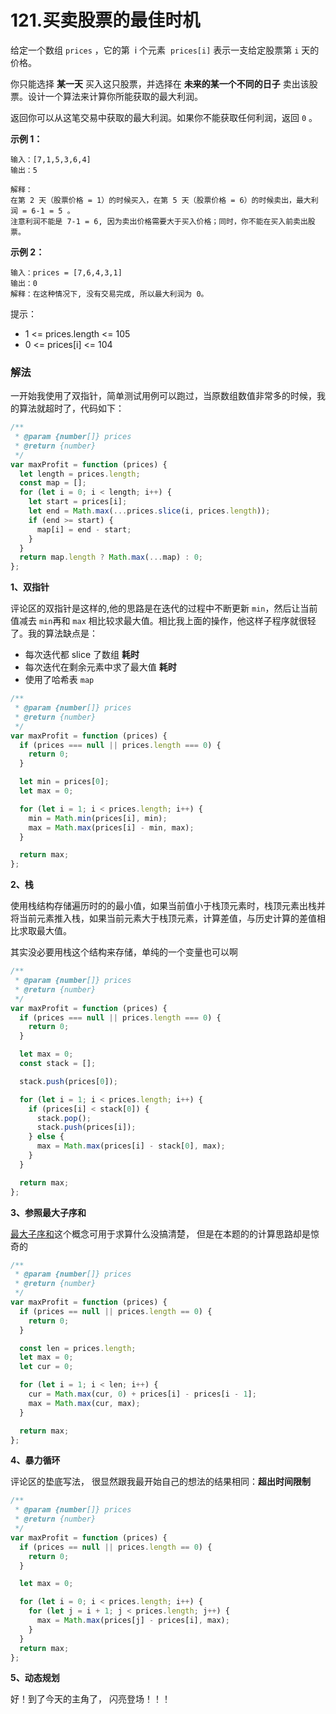 # 121.买卖股票的最佳时机

给定一个数组 `prices` ，它的第  i 个元素  `prices[i]` 表示一支给定股票第 `i` 天的价格。

你只能选择 **某一天** 买入这只股票，并选择在 **未来的某一个不同的日子** 卖出该股票。设计一个算法来计算你所能获取的最大利润。

返回你可以从这笔交易中获取的最大利润。如果你不能获取任何利润，返回 `0` 。

**示例 1：**

```
输入：[7,1,5,3,6,4]
输出：5

解释：
在第 2 天（股票价格 = 1）的时候买入，在第 5 天（股票价格 = 6）的时候卖出，最大利润 = 6-1 = 5 。
注意利润不能是 7-1 = 6, 因为卖出价格需要大于买入价格；同时，你不能在买入前卖出股票。
```

**示例 2：**

```
输入：prices = [7,6,4,3,1]
输出：0
解释：在这种情况下, 没有交易完成, 所以最大利润为 0。
```

提示：

- 1 <= prices.length <= 105
- 0 <= prices[i] <= 104

### 解法

一开始我使用了双指针，简单测试用例可以跑过，当原数组数值非常多的时候，我的算法就超时了，代码如下：

```js
/**
 * @param {number[]} prices
 * @return {number}
 */
var maxProfit = function (prices) {
  let length = prices.length;
  const map = [];
  for (let i = 0; i < length; i++) {
    let start = prices[i];
    let end = Math.max(...prices.slice(i, prices.length));
    if (end >= start) {
      map[i] = end - start;
    }
  }
  return map.length ? Math.max(...map) : 0;
};
```

**1、双指针**

评论区的双指针是这样的,他的思路是在迭代的过程中不断更新 `min`，然后让当前值减去 `min`再和 `max` 相比较求最大值。相比我上面的操作，他这样子程序就很轻了。我的算法缺点是：

- 每次迭代都 slice 了数组 **耗时**
- 每次迭代在剩余元素中求了最大值 **耗时**
- 使用了哈希表 `map`

```js
/**
 * @param {number[]} prices
 * @return {number}
 */
var maxProfit = function (prices) {
  if (prices === null || prices.length === 0) {
    return 0;
  }

  let min = prices[0];
  let max = 0;

  for (let i = 1; i < prices.length; i++) {
    min = Math.min(prices[i], min);
    max = Math.max(prices[i] - min, max);
  }

  return max;
};
```

**2、栈**

使用栈结构存储遍历时的的最小值，如果当前值小于栈顶元素时，栈顶元素出栈并将当前元素推入栈，如果当前元素大于栈顶元素，计算差值，与历史计算的差值相比求取最大值。

其实没必要用栈这个结构来存储，单纯的一个变量也可以啊

```js
/**
 * @param {number[]} prices
 * @return {number}
 */
var maxProfit = function (prices) {
  if (prices === null || prices.length === 0) {
    return 0;
  }

  let max = 0;
  const stack = [];

  stack.push(prices[0]);

  for (let i = 1; i < prices.length; i++) {
    if (prices[i] < stack[0]) {
      stack.pop();
      stack.push(prices[i]);
    } else {
      max = Math.max(prices[i] - stack[0], max);
    }
  }

  return max;
};
```

**3、参照最大子序和**

[最大子序和](https://mp.weixin.qq.com/s?__biz=MzU0ODMyNDk0Mw==&mid=2247489432&idx=2&sn=6e88498e416ed6cd93c702016c74d852&chksm=fb4184b8cc360dae36230766552209732035395792576c6bf78c556318531391974416f43b14&scene=21#wechat_redirect)这个概念可用于求算什么没搞清楚， 但是在本题的的计算思路却是惊奇的

```js
/**
 * @param {number[]} prices
 * @return {number}
 */
var maxProfit = function (prices) {
  if (prices == null || prices.length == 0) {
    return 0;
  }

  const len = prices.length;
  let max = 0;
  let cur = 0;

  for (let i = 1; i < len; i++) {
    cur = Math.max(cur, 0) + prices[i] - prices[i - 1];
    max = Math.max(cur, max);
  }

  return max;
};
```

**4、暴力循环**

评论区的垫底写法， 很显然跟我最开始自己的想法的结果相同：**超出时间限制**

```js
/**
 * @param {number[]} prices
 * @return {number}
 */
var maxProfit = function (prices) {
  if (prices == null || prices.length == 0) {
    return 0;
  }

  let max = 0;

  for (let i = 0; i < prices.length; i++) {
    for (let j = i + 1; j < prices.length; j++) {
      max = Math.max(prices[j] - prices[i], max);
    }
  }
  return max;
};
```

**5、动态规划**

好！到了今天的主角了， 闪亮登场！！！


